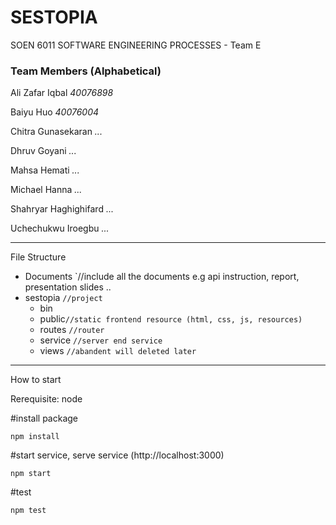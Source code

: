 # SESTOPIA
SOEN 6011  SOFTWARE ENGINEERING PROCESSES - Team E

### Team Members (Alphabetical)

Ali Zafar Iqbal *40076898*  

Baiyu Huo *40076004*  

Chitra Gunasekaran *...*  

Dhruv Goyani *...*  

Mahsa Hemati *...*

Michael Hanna *...*

Shahryar Haghighifard *...*

Uchechukwu Iroegbu *...*


---

File Structure  
+ Documents	`//include all the documents e.g api instruction, report, presentation slides ..
+ sestopia `//project`
  + bin   
  + public`//static frontend resource (html, css, js, resources)`
  + routes `//router`
  + service `//server end service`
  + views `//abandent will deleted later`

---

How to start

Rerequisite: node

#install package

`npm install`

#start service, serve service (http://localhost:3000)

`npm start`

#test

`npm test`
